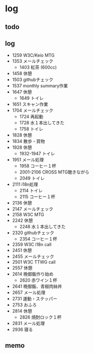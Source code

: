 #  log

## todo


## log

- 1259 W3C/Keio MTG
- 1353 メールチェック
  - 1403 紅茶 (600cc)
- 1458 休憩
- 1503 githubチェック
- 1537 monthly summary作業
- 1647 休憩
  - 1649 トイレ
- 1651 スキャン作業
- 1704 メールチェック
  - 1724 再起動
  - 1728 水１本出してきた
  - 1758 トイレ
- 1828 休憩
- 1834 散歩・買物
- 1928 休憩
  - 1932-1947 トイレ
- 1951 メール処理
  - 1958 コーヒー１杯
  - 2001-2106 CROSS MTG聴きながら
  - 2049 トイレ
- 2111 i18n処理
  - 2114 トイレ
  - 2115 コーヒー１杯
- 2136 休憩
- 2147 メールチェック
- 2158 W3C MTG
- 2242 休憩
  - 2248 水１本出してきた
- 2320 githubチェック
  - 2354 コーヒー１杯
- 2359 W3C i18n call
- 2451 休憩
- 2455 メールチェック
- 2501 W3C TTWG call
- 2557 休憩
- 2614 晩御飯作り始め
  - 2620 赤ワイン１杯
- 2641 晩御飯、青椒肉絲丼
- 2657 メール処理
- 2731 運動・ステッパー
- 2753 おふろ
- 2814 休憩
  - 2826 焼酎ロック１杯
- 2831 メール処理
- 2936 寝る


## memo

